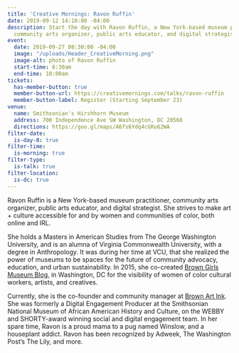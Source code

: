 ```yaml
---
title: 'Creative Mornings: Ravon Ruffin'
date: 2019-09-12 14:10:00 -04:00
description: Start the day with Ravon Ruffin, a New York-based museum practitioner,
  community arts organizer, public arts educator, and digital strategist.
event:
  date: 2019-09-27 08:30:00 -04:00
  image: "/uploads/Header_CreativeMorning.png"
  image-alt: photo of Ravon Ruffin
  start-time: 8:30am
  end-time: 10:00am
tickets:
  has-member-button: true
  member-button-url: https://creativemornings.com/talks/ravon-ruffin
  member-button-label: Register (Starting September 23)
venue:
  name: Smithsonian's Hirshhorn Museum
  address: 700 Independence Ave SW Washington, DC 20560
  directions: https://goo.gl/maps/A6fs6Ydq4cGRu62WA
filter-date:
  is-day-8: true
filter-time:
  is-morning: true
filter-type:
  is-talk: true
filter-location:
  is-dc: true
---
```


Ravon Ruffin is a New York-based museum practitioner, community arts organizer, public arts educator, and digital strategist. She strives to make art + culture accessible for and by women and communities of color, both online and IRL.

She holds a Masters in American Studies from The George Washington University, and is an alumna of Virginia Commonwealth University, with a degree in Anthropology. It was during her time at VCU, that she realized the power of museums to be spaces for the future of community advocacy, education, and urban sustainability. In 2015, she co-created [Brown Girls Museum Blog](http://browngirlsmuseumblog.com/), in Washington, DC for the visibility of women of color cultural workers, artists, and creatives.

Currently, she is the co-founder and community manager at [Brown Art Ink](http://brownartink.com/). She was formerly a Digital Engagement Producer at the Smithsonian National Museum of African American History and Culture, on the WEBBY and SHORTY-award winning social and digital engagement team. In her spare time, Ravon is a proud mama to a pug named Winslow, and a houseplant addict. Ravon has been recognized by Adweek, The Washington Post’s The Lily, and more.